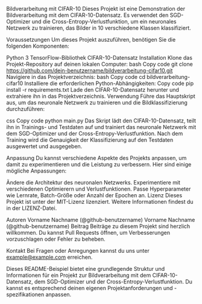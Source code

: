 Bildverarbeitung mit CIFAR-10
Dieses Projekt ist eine Demonstration der Bildverarbeitung mit dem CIFAR-10-Datensatz. Es verwendet den SGD-Optimizer und die Cross-Entropy-Verlustfunktion, um ein neuronales Netzwerk zu trainieren, das Bilder in 10 verschiedene Klassen klassifiziert.

Voraussetzungen
Um dieses Projekt auszuführen, benötigen Sie die folgenden Komponenten:

Python 3
TensorFlow-Bibliothek
CIFAR-10-Datensatz
Installation
Klone das Projekt-Repository auf deinen lokalen Computer:
bash
Copy code
git clone https://github.com/dein-benutzername/bildverarbeitung-cifar10.git
Navigiere in das Projektverzeichnis:
bash
Copy code
cd bildverarbeitung-cifar10
Installiere die erforderlichen Python-Abhängigkeiten:
Copy code
pip install -r requirements.txt
Lade den CIFAR-10-Datensatz herunter und extrahiere ihn in das Projektverzeichnis.
Verwendung
Führe das Hauptskript aus, um das neuronale Netzwerk zu trainieren und die Bildklassifizierung durchzuführen:

css
Copy code
python main.py
Das Skript lädt den CIFAR-10-Datensatz, teilt ihn in Trainings- und Testdaten auf und trainiert das neuronale Netzwerk mit dem SGD-Optimizer und der Cross-Entropy-Verlustfunktion. Nach dem Training wird die Genauigkeit der Klassifizierung auf den Testdaten ausgewertet und ausgegeben.

Anpassung
Du kannst verschiedene Aspekte des Projekts anpassen, um damit zu experimentieren und die Leistung zu verbessern. Hier sind einige mögliche Anpassungen:

Ändere die Architektur des neuronalen Netzwerks.
Experimentiere mit verschiedenen Optimierern und Verlustfunktionen.
Passe Hyperparameter wie Lernrate, Batch-Größe oder Anzahl der Epochen an.
Lizenz
Dieses Projekt ist unter der MIT-Lizenz lizenziert. Weitere Informationen findest du in der LIZENZ-Datei.

Autoren
Vorname Nachname (@github-benutzername)
Vorname Nachname (@github-benutzername)
Beitrag
Beiträge zu diesem Projekt sind herzlich willkommen. Du kannst Pull Requests öffnen, um Verbesserungen vorzuschlagen oder Fehler zu beheben.

Kontakt
Bei Fragen oder Anregungen kannst du uns unter example@example.com erreichen.

Dieses README-Beispiel bietet eine grundlegende Struktur und Informationen für ein Projekt zur Bildverarbeitung mit dem CIFAR-10-Datensatz, dem SGD-Optimizer und der Cross-Entropy-Verlustfunktion. Du kannst es entsprechend deinen eigenen Projektanforderungen und -spezifikationen anpassen.
